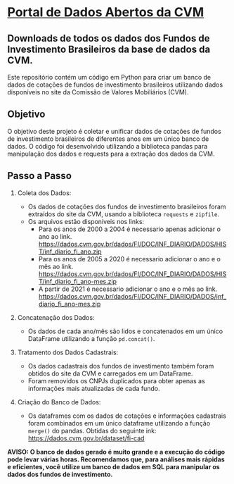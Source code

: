 # [Portal de Dados Abertos da CVM](https://dados.cvm.gov.br/)
## Downloads de todos os dados dos Fundos de Investimento Brasileiros da base de dados da CVM.

Este repositório contém um código em Python para criar um banco de dados de cotações de fundos de investimento brasileiros utilizando dados disponíveis no site da Comissão de Valores Mobiliários (CVM).

## Objetivo

O objetivo deste projeto é coletar e unificar dados de cotações de fundos de investimento brasileiros de diferentes anos em um único banco de dados. O código foi desenvolvido utilizando a biblioteca pandas para manipulação dos dados e requests para a extração dos dados da CVM.

## Passo a Passo

1. Coleta dos Dados:
   - Os dados de cotações dos fundos de investimento brasileiros foram extraídos do site da CVM, usando a biblioteca `requests` e `zipfile`.
   - Os arquivos estão disponíveis nos links:
      - Para os anos de 2000 a 2004 é necessario apenas adicionar o ano ao link.
           https://dados.cvm.gov.br/dados/FI/DOC/INF_DIARIO/DADOS/HIST/inf_diario_fi_ano.zip 
      - Para os anos de 2005 a 2020 é necessario adicionar o ano e o mês ao link.       
           https://dados.cvm.gov.br/dados/FI/DOC/INF_DIARIO/DADOS/HIST/inf_diario_fi_ano-mes.zip
      - A partir de 2021 é necessario adicionar o ano e o mês ao link.
           https://dados.cvm.gov.br/dados/FI/DOC/INF_DIARIO/DADOS/inf_diario_fi_ano-mes.zip

2. Concatenação dos Dados:
   - Os dados de cada ano/mês são lidos e concatenados em um único DataFrame utilizando a função `pd.concat()`.

3. Tratamento dos Dados Cadastrais:
   - Os dados cadastrais dos fundos de investimento também foram obtidos do site da CVM e carregados em um DataFrame.
   - Foram removidos os CNPJs duplicados para obter apenas as informações mais atualizadas de cada fundo.

4. Criação do Banco de Dados:
   - Os dataframes com os dados de cotações e informações cadastrais foram combinados em um único dataframe utilizando a função `merge()` do pandas. Obtidas do seguinte ink:
        https://dados.cvm.gov.br/dataset/fi-cad

**AVISO: O banco de dados gerado é muito grande e a execução do código pode levar várias horas. Recomendamos que, para análises mais rápidas e eficientes, você utilize um banco de dados em SQL para manipular os dados dos fundos de investimento.**
